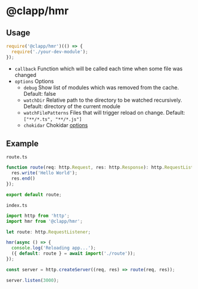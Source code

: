 # @clapp/hmr

## Usage
```js
require('@clapp/hmr')(() => {
  require('./your-dev-module');
});
```

* `callback` Function which will be called each time when some file was changed
* `options` Options
  * `debug` Show list of modules which was removed from the cache. Default: false
  * `watchDir` Relative path to the directory to be watched recursively. Default: directory of the  current module
  * `watchFilePatterns` Files that will trigger reload on change. Default: `["**/*.ts", "**/*.js"]`
  * `chokidar` Chokidar [options](https://github.com/paulmillr/chokidar#api)

## Example
`route.ts`
```ts
function route(req: http.Request, res: http.Response): http.RequestListener {
  res.write('Hello World');
  res.end()
});

export default route;
```

`index.ts`
```ts
import http from 'http';
import hmr from '@clapp/hmr';

let route: http.RequestListener;

hmr(async () => {
  console.log('Reloading app...');
  ({ default: route } = await import('./route'));
});

const server = http.createServer((req, res) => route(req, res));

server.listen(3000);
```
